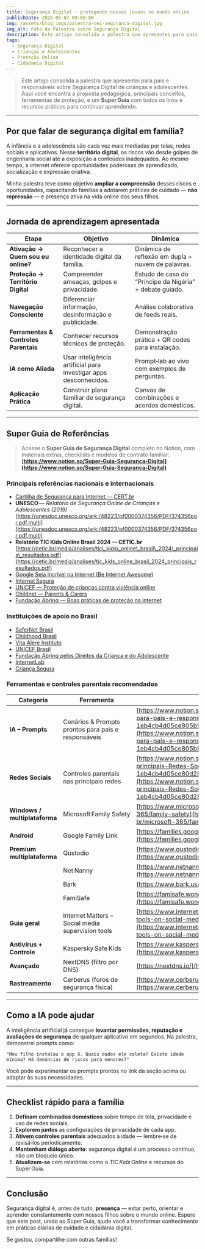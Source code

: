 ```yaml
---
title: Segurança Digital - protegendo nossos jovens no mundo online
publishDate: 2025-05-07 09:00:00
img: /assets/blog_imgs/palestra-cei-seguranca-digital.jpg
img_alt: Foto da Palestra sobre Segurança Digital
description: Este artigo consolida a palestra que apresentei para pais e responsáveis sobre Segurança Digital de crianças e adolescentes. Aqui você encontra a proposta pedagógica, principais conceitos, ferramentas de proteção, e um Super Guia com todos os links e recursos práticos para continuar aprendendo.
tags:
  - Segurança Digital
  - Crianças e Adolescentes
  - Proteção Online
  - Cidadania Digital
---
```


> Este artigo consolida a palestra que apresentei para pais e responsáveis sobre Segurança Digital de crianças e adolescentes. Aqui você encontra a proposta pedagógica, principais conceitos, ferramentas de proteção, e um **Super Guia** com todos os links e recursos práticos para continuar aprendendo.

---

## Por que falar de segurança digital em família?

A infância e a adolescência são cada vez mais mediadas por telas, redes sociais e aplicativos. Nesse **território digital**, os riscos vão desde golpes de engenharia social até a exposição a conteúdos inadequados. Ao mesmo tempo, a internet oferece oportunidades poderosas de aprendizado, socialização e expressão criativa. 

Minha palestra teve como objetivo **ampliar a compreensão** desses riscos e oportunidades, capacitando famílias a adotarem práticas de cuidado — **não repressão** — e presença ativa na vida online dos seus filhos.

---

## Jornada de aprendizagem apresentada

| Etapa                                 | Objetivo                                                         | Dinâmica                                                 |
| ------------------------------------- | ---------------------------------------------------------------- | -------------------------------------------------------- |
| **Ativação → Quem sou eu online?**    | Reconhecer a identidade digital da família.                      | Dinâmica de reflexão em dupla + nuvem de palavras.       |
| **Proteção → Território Digital**     | Compreender ameaças, golpes e privacidade.                       | Estudo de caso do “Príncipe da Nigéria” + debate guiado. |
| **Navegação Consciente**              | Diferenciar informação, desinformação e publicidade.             | Análise colaborativa de feeds reais.                     |
| **Ferramentas & Controles Parentais** | Conhecer recursos técnicos de proteção.                          | Demonstração prática + QR codes para instalação.         |
| **IA como Aliada**                    | Usar inteligência artificial para investigar apps desconhecidos. | Prompt‑lab ao vivo com exemplos de perguntas.            |
| **Aplicação Prática**                 | Construir plano familiar de segurança digital.                   | Canvas de combinações e acordos domésticos.              |

---

## Super Guia de Referências

> Acesse o **Super Guia de Segurança Digital** completo no Notion, com materiais extras, checklists e modelos de contrato familiar:
> **[https://www.notion.so/Super-Guia-Seguranca-Digital](https://www.notion.so/Super-Guia-Seguranca-Digital)**

### Principais referências nacionais e internacionais

* [Cartilha de Segurança para Internet — CERT.br](https://cartilha.cert.br/)
* **UNESCO** — *Relatório de Segurança Online de Crianças e Adolescentes (2019)*
  [https://unesdoc.unesco.org/ark:/48223/pf0000374356/PDF/374356por.pdf.multi](https://unesdoc.unesco.org/ark:/48223/pf0000374356/PDF/374356por.pdf.multi)
* **Relatório TIC Kids Online Brasil 2024 — CETIC.br**
  [https://cetic.br/media/analises/tic\_kids\_online\_brasil\_2024\_principais\_resultados.pdf](https://cetic.br/media/analises/tic_kids_online_brasil_2024_principais_resultados.pdf)
* [Google Seja Incrível na Internet (Be Internet Awesome)](https://beinternetawesome.withgoogle.com/pt-br)
* [Internet Segura](https://internetsegura.br/)
* [UNICEF — Proteção de crianças contra violência online](https://www.unicef.org/protection/violence-against-children-online)
* [Childnet — Parents & Carers](https://www.childnet.com/parents-and-carers/)
* [Fundação Abrinq — Boas práticas de proteção na internet](https://www.fadc.org.br/noticias/proteger-criancas-internet)

### Instituições de apoio no Brasil

* [SaferNet Brasil](https://new.safernet.org.br/)
* [Childhood Brasil](https://www.childhood.org.br/)
* [Vita Alere Instituto](https://vitaalere.com.br/)
* [UNICEF Brasil](https://www.unicef.org/brazil/)
* [Fundação Abrinq pelos Direitos da Criança e do Adolescente](https://www.fadc.org.br/)
* [InternetLab](https://internetlab.org.br/pt/)
* [Criança Segura](https://criancasegura.org.br/)

### Ferramentas e controles parentais recomendados

| Categoria                     | Ferramenta                                          | Link                                                                                                                                                                                                                                     |
| ----------------------------- | --------------------------------------------------- | ---------------------------------------------------------------------------------------------------------------------------------------------------------------------------------------------------------------------------------------- |
| **IA – Prompts**              | Cenários & Prompts prontos para pais e responsáveis | [https://www.notion.so/IA-Cen-rios-Prompts-prontos-para-pais-e-respons-veis-1eb4cb4d05ce805b9b5be236cb504ab7?pvs=21](https://www.notion.so/IA-Cen-rios-Prompts-prontos-para-pais-e-respons-veis-1eb4cb4d05ce805b9b5be236cb504ab7?pvs=21) |
| **Redes Sociais**             | Controles parentais nas principais redes            | [https://www.notion.so/Controles-parentais-nas-principais-Redes-Sociais-1eb4cb4d05ce80d281aad1ebd5f3eb1c?pvs=21](https://www.notion.so/Controles-parentais-nas-principais-Redes-Sociais-1eb4cb4d05ce80d281aad1ebd5f3eb1c?pvs=21)         |
| **Windows / multiplataforma** | Microsoft Family Safety                             | [https://www.microsoft.com/pt-br/microsoft-365/family-safety](https://www.microsoft.com/pt-br/microsoft-365/family-safety)                                                                                                               |
| **Android**                   | Google Family Link                                  | [https://families.google/intl/pt-BR/familylink/](https://families.google/intl/pt-BR/familylink/)                                                                                                                                         |
| **Premium multiplataforma**   | Qustodio                                            | [https://www.qustodio.com/pt-br/](https://www.qustodio.com/pt-br/)                                                                                                                                                                       |
|                               | Net Nanny                                           | [https://www.netnanny.com/](https://www.netnanny.com/)                                                                                                                                                                                   |
|                               | Bark                                                | [https://www.bark.us/](https://www.bark.us/)                                                                                                                                                                                             |
|                               | FamiSafe                                            | [https://famisafe.wondershare.com/br/](https://famisafe.wondershare.com/br/)                                                                                                                                                             |
| **Guia geral**                | Internet Matters – Social media supervision tools   | [https://www.internetmatters.org/resources/supervision-tools-on-social-media-safety-guide/](https://www.internetmatters.org/resources/supervision-tools-on-social-media-safety-guide/)                                                   |
| **Antivírus + Controle**      | Kaspersky Safe Kids                                 | [https://www.kaspersky.com.br/safe-kids](https://www.kaspersky.com.br/safe-kids)                                                                                                                                                         |
| **Avançado**                  | NextDNS (filtro por DNS)                            | [https://nextdns.io/](https://nextdns.io/)                                                                                                                                                                                               |
| **Rastreamento**              | Cerberus (furos de segurança física)                | [https://www.cerberusapp.com/](https://www.cerberusapp.com/)                                                                                                                                                                             |

---

## Como a IA pode ajudar

A inteligência artificial já consegue **levantar permissões, reputação e avaliações de segurança** de qualquer aplicativo em segundos. Na palestra, demonstrei prompts como:

```text
"Meu filho instalou o app X. Quais dados ele coleta? Existe idade mínima? Há denúncias de riscos para menores?"
```

Você pode experimentar os prompts prontos no link da seção acima ou adaptar às suas necessidades. 

---

## Checklist rápido para a família

1. **Definam combinados domésticos** sobre tempo de tela, privacidade e uso de redes sociais.
2. **Explorem juntos** as configurações de privacidade de cada app.
3. **Ativem controles parentais** adequados à idade — lembre‑se de revisá‑los periodicamente.
4. **Mantenham diálogo aberto**: segurança digital é um processo contínuo, não um bloqueio único.
5. **Atualizem‑se** com relatórios como o *TIC Kids Online* e recursos do Super Guia.

---

## Conclusão

Segurança digital é, antes de tudo, **presença** — estar perto, orientar e aprender constantemente com nossos filhos sobre o mundo online. Espero que este post, unido ao Super Guia, ajude você a transformar conhecimento em práticas diárias de cuidado e cidadania digital. 

Se gostou, compartilhe com outras famílias!
